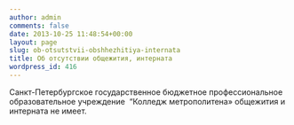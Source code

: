 ```yaml
---
author: admin
comments: false
date: 2013-10-25 11:48:54+00:00
layout: page
slug: ob-otsutstvii-obshhezhitiya-internata
title: Об отсутствии общежития, интерната
wordpress_id: 416
---
```


Санкт-Петербургское государственное бюджетное профессиональное   образовательное учреждение  “Колледж метрополитена» общежития и интерната не имеет.
